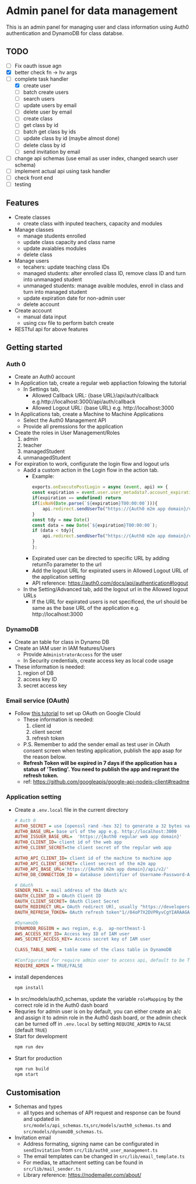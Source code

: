 # Admin panel for data management

This is an admin panel for managing user and class information using Auth0 authentication and DynamoDB for class databse.


## TODO

- [ ] Fix oauth issue agn
- [x] better check fn -> hv args
- [ ] complete task handler
    - [x] create user
    - [ ] batch create users
    - [ ] search users
    - [ ] update users by email
    - [ ] delete user by email
    - [ ] create class
    - [ ] get class by id
    - [ ] batch get class by ids
    - [ ] update class by id (maybe almost done)
    - [ ] delete class by id
    - [ ] send invitation by email
- [ ] change api schemas (use email as user index, changed search user schema)
- [ ] implement actual api using task handler
- [ ] check front end
- [ ] testing

## Features
- Create classes 
    - create class with inputed teachers, capacity and modules
- Manage classes 
    - manage students enrolled
    - update class capacity and class name
    - update avaiables modules
    - delete class
- Manage users
    - tecahers: update teaching class IDs
    - managed students: alter enrolled class ID, remove class ID and turn into unmanaged student
    - unmanaged students: manage avaible modules, enroll in class and turn into managed student
    - update expiration date for non-admin user
    - delete account
- Create account
    - manual data input
    - using csv file to perform batch create
- RESTful api for above features


## Getting started
### Auth 0 
- Create an Auth0 account
- In Application tab, create a regular web appliaction folowing the tutorial
    - In Settings tab,
        - Allowed Callback URL: {base URL}/api/auth/callback e.g.http://localhost:3000/api/auth/callback
        - Allowed Logout URL: {base URL} e.g. http://localhost:3000
- In Applications tab, create a Machine to Machine Applications
    - Select the Auth0 Management API
    - Provide all premssions for the application
- Create the roles in User Management/Roles
    <ol>
    <li>admin
    <li>teacher
    <li>managedStudent
    <li>unmanagedStudent
    </ol>
- For expiration to work, configurate the login flow and logout urls
    - Aadd a custom action in the Login flow in the action tab.
         - Example:
            ```js
            exports.onExecutePostLogin = async (event, api) => {
            const expiration = event.user.user_metadata?.account_expiration_date
            if(expiration == undefined) return
            if(isNaN(Date.parse(`${expiration}T00:00:00`))){
                api.redirect.sendUserTo("https://{Auth0 m2m app domain}/v2/logout")
            }
            const tdy = new Date()
            const data = new Date(`${expiration}T00:00:00`);
            if (data < tdy){
                api.redirect.sendUserTo("https://{Auth0 m2m app domain}/v2/logout")
            }
            };
            ```
        - Expirated user can be directed to specific URL by adding returnTo	parameter to the url
        - Add the logout URL for expirated users in Allowed Logout URL of the application setting
        - API reference: <https://auth0.com/docs/api/authentication#logout>
    - In the Setting/Advanced tab, add the logout url in the Allowed logout URLs
        - If the URL for expirated users is not specificed, the url should be same as the base URL of the application e.g. http://localhost:3000

### DynamoDB
- Create an table for class in Dynamo DB
- Create an IAM user in IAM features/Users
    - Provide `AdministratorAccess` for the user
    - In Security credentials, create access key as local code usage
- These information is needed:
    <ol>
    <li>region of DB
    <li>access key ID 
    <li>secret access key
    </ol>
### Email service (OAuth)
- Follow  [this tutorial](https://www.youtube.com/watch?v=-rcRf7yswfM&t=747s&ab_channel=MafiaCodes) to set up OAuth on Google Clould
    - These information is needed:
        <ol>
        <li>client id
        <li>client secret
        <li>refresh token
        </ol>
    - P.S. Remember to add the sender email as test user in OAuth consent screen when testing application, publish the app asap for the reason below.
    - <b>Refresh Token will be expired in 7 days if the application has a status of 'Testing'. You need to publish the app and regrant the refresh token. </b>
    - ref: <https://github.com/googleapis/google-api-nodejs-client#readme>
    
### Application setting
- Create a `.env.local` file in the current directory
    ```ini
    # Auth 0 
    AUTH0_SECRET = use [openssl rand -hex 32] to generate a 32 bytes value
    AUTH0_BASE_URL= base url of the app e.g. http://localhost:3000 
    AUTH0_ISSUER_BASE_URL=  'https://{Auth0 regular web app domain}' 
    AUTH0_CLIENT_ID= client id of the web app
    AUTH0_CLIENT_SECRET=the client secret of the regular web app

    AUTH0_API_CLIENT_ID= client id of the machine to machine app
    AUTH0_API_CLIENT_SECRET= client secrect of the m2m app
    AUTH0_API_BASE_URL='https://{Auth0 m2m app domain}/api/v2/'
    AUTH0_DB_CONNECTION_ID = database identifier of Username-Password-Authentication

    # OAuth
    SENDER_MAIL = mail address of the OAuth a/c
    OAUTH_CLIENT_ID = OAuth Client ID
    OAUTH_CLIENT_SECRET= OAuth Client Secret
    OAUTH_REDIRECT_URL= OAuth redirect URl, usually "https://developers.google.com/oauthplayground"
    OAUTH_REFRESH_TOKEN= OAuth refresh token"1//04oP7X2DVPRyvCgYIARAAGAQSNwF-L9IrjpxZVOu3IfVs125zhl6kbnMGuuQXjuo16rOfKbMkoEPq1322Q_ovz5mSbhu10far1pY"

    #DynamoDb
    DYNAMODB_REGION = aws region, e.g.  ap-northeast-1
    AWS_ACCESS_KEY_ID= Access key ID of IAM user
    AWS_SECRET_ACCESS_KEY= Access secret key of IAM user

    CLASS_TABLE_NAME = table name of the class table in DynamoDB

    #Configurated for require admin user to access api, default to be True if not set
    REQUIRE_ADMIN = TRUE/FALSE
    ```
- install dependences
    ```bash
    npm install
    ```
- In src/models/auth0_schemas, update the variable `roleMapping` by the correct role id in the Auth0 dash board
- Requries for admin user is on by default, you can either create an a/c and assign it to admin role in the Auth0 dash board, or the admin check can be turned off in `.env.local` by setting `REQUIRE_ADMIN` to `FALSE` (default `TRUE`)
- Start for development
    ```bash
    npm run dev
    ```
- Start for production
    ```bash
    npm run build
    npm start
    ```

## Customisation
- Schemas and types
    - all types and schemas of API request and response can be found and updated in `src/models/api_schemas.ts`,`src/models/auth0_schemas.ts` and `src/models/dynamoDB_schemas.ts`.
- Invitation email
    - Address formating, signing name can be configurated in `sendInvitation` from `src/lib/auth0_user_management.ts`
    - The email templates can be changed in `src/lib/email_template.ts`
    - For medias, te attachment setting can be found in `src/lib/mail_sender.ts`
    - Library reference: <https://nodemailer.com/about/>

